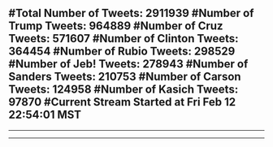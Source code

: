 #Total Number of Tweets: 2911939 
#Number of Trump Tweets: 964889
#Number of Cruz Tweets: 571607
#Number of Clinton Tweets: 364454
#Number of Rubio Tweets: 298529
#Number of Jeb! Tweets: 278943
#Number of Sanders Tweets: 210753
#Number of Carson Tweets: 124958
#Number of Kasich Tweets: 97870
#Current Stream Started at Fri Feb 12 22:54:01 MST
---
---
---
